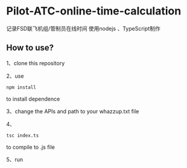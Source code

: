 # Pilot-ATC-online-time-calculation
记录FSD联飞机组/管制员在线时间
使用nodejs 、TypeScript制作

## How to use?

1、clone this repository

2、use 
```sh
npm install
``` 
to install dependence

3、change the APIs and path to your whazzup.txt file

4、 
```sh
tsc index.ts
``` 
to compile to .js file

5、run
